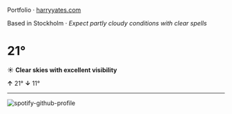 Portfolio · [harryyates.com](https://harryyates.com)

<!-- WEATHER_START -->
Based in Stockholm · *Expect partly cloudy conditions with clear spells*

# 21°
☀️ **Clear skies with excellent visibility**

**↑** 21° **↓** 11°

---
<!-- WEATHER_END -->

<p align="left">
  <a>
    <img src="https://spotify-github-profile.kittinanx.com/api/view?uid=bigbello&cover_image=true&theme=natemoo-re&show_offline=true&background_color=121212&interchange=false&bar_color=53b14f&bar_color_cover=false" alt="spotify-github-profile">
  </a>
</p>